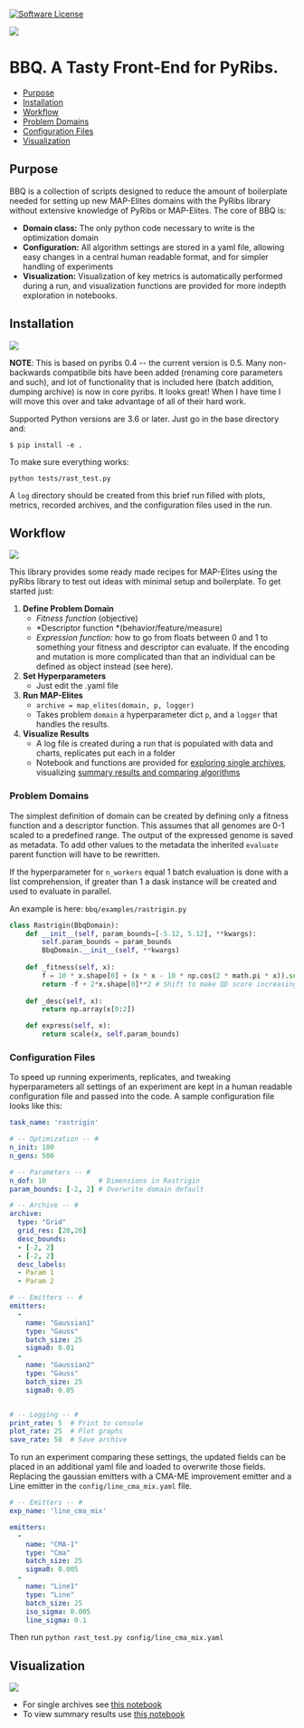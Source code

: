

[![Software License](https://img.shields.io/badge/license-MIT-brightgreen.svg?style=flat-square)](./LICENSE) 

![](assets/icon_1.png)

# BBQ. A Tasty Front-End for PyRibs.

* [Purpose](#purpose)
* [Installation](#installation)
* [Workflow](#workflow)
* [Problem Domains](#problem-domains)
* [Configuration Files](#configuration-files)
* [Visualization](#visualization)

## Purpose
BBQ is a collection of scripts designed to reduce the amount of boilerplate needed for setting up new MAP-Elites domains with the PyRibs library without extensive knowledge of PyRibs or MAP-Elites. The core of BBQ is:

- **Domain class:**  The only python code necessary to write is the optimization domain
- **Configuration:** All algorithm settings are stored in a yaml file, allowing easy changes in a central human readable format, and for simpler handling of experiments
- **Visualization:** Visualization of key metrics is automatically performed during a run, and visualization functions are provided for more indepth exploration in notebooks. 

## Installation
![](assets/icon_2.png)

**NOTE**: This is based on pyribs 0.4 -- the current version is 0.5. Many non-backwards compatibile bits have been added
(renaming core parameters and such), and lot of functionality that is included here (batch addition, dumping archive) is
now in core pyribs. It looks great! When I have time I will move this over and take advantage of all of their hard work.

Supported Python versions are 3.6 or later. Just go in the base directory and:

```
$ pip install -e .

```

To make sure everything works:

```
python tests/rast_test.py
```

A `log` directory should be created from this brief run filled with plots, metrics, recorded archives, and the configuration files used in the run.

## Workflow

![](assets/icon_3.png)

This library provides some ready made recipes for MAP-Elites using the pyRibs library to test out ideas with minimal setup and boilerplate. To get started just:

1. **Define Problem Domain**
   - *Fitness function* (objective) 
   - *Descriptor function *(behavior/feature/measure) 
   - *Expression function:* how to go from floats between 0 and 1 to something your fitness and descriptor can evaluate. If the encoding and mutation is more complicated than that an individual can be defined as object instead (see here).
2. **Set Hyperparameters**
   - Just edit the .yaml file
3. **Run MAP-Elites** 
   - ```archive = map_elites(domain, p, logger)```
   - Takes problem `domain` a hyperparameter dict `p`, and a `logger` that handles the results.
4. **Visualize Results** 
   - A log file is created during a run that is populated with data and charts, replicates put each in a folder
   - Notebook and functions are provided for [exploring single archives](notebooks/archive_exploration.ipynb), visualizing [summary results and comparing algorithms](notebooks/summary_results.ipynb)

### Problem Domains
The simplest definition of domain can be created by defining only a fitness function and a descriptor function. This assumes that all genomes are 0-1 scaled to a predefined range. The output of the expressed genome is saved as metadata. To add other values to the metadata the inherited `evaluate` parent function will have to be rewritten.

If the hyperparameter for `n_workers` equal 1 batch evaluation is done with a list comprehension, if greater than 1 a dask instance will be created and used to evaluate in parallel.

An example is here: `bbq/examples/rastrigin.py`

```python
class Rastrigin(BbqDomain):
    def __init__(self, param_bounds=[-5.12, 5.12], **kwargs):
        self.param_bounds = param_bounds
        BbqDomain.__init__(self, **kwargs)        
    
    def _fitness(self, x):        
        f = 10 * x.shape[0] + (x * x - 10 * np.cos(2 * math.pi * x)).sum()
        return -f + 2*x.shape[0]**2 # Shift to make QD score increasing    
        
    def _desc(self, x):
        return np.array(x[0:2])

    def express(self, x):
        return scale(x, self.param_bounds)
```
   

### Configuration Files

To speed up running experiments, replicates, and tweaking hyperparameters all settings of an experiment are kept in a human readable configuration file and passed into the code. A sample configuration file looks like this:

```yaml
task_name: 'rastrigin'

# -- Optimization -- #
n_init: 100
n_gens: 500

# -- Parameters -- #
n_dof: 10             # Dimensions in Rastrigin
param_bounds: [-2, 2] # Overwrite domain default

# -- Archive -- #
archive:
  type: "Grid"
  grid_res: [20,20]
  desc_bounds:
  - [-2, 2]
  - [-2, 2]
  desc_labels:
  - Param 1
  - Param 2  

# -- Emitters -- #
emitters:
  -
    name: "Gaussian1"
    type: "Gauss"
    batch_size: 25
    sigma0: 0.01
  -
    name: "Gaussian2"
    type: "Gauss"
    batch_size: 25
    sigma0: 0.05    


# -- Logging -- #
print_rate: 5  # Print to console
plot_rate: 25  # Plot graphs
save_rate: 50  # Save archive
```

To run an experiment comparing these settings, the updated fields can be placed in an additional yaml file and loaded to overwrite those fields. Replacing the gaussian emitters with a CMA-ME improvement emitter and a Line emitter in the `config/line_cma_mix.yaml` file.

```yaml
# -- Emitters -- #
exp_name: 'line_cma_mix'

emitters:
  -
    name: "CMA-1"
    type: "Cma"
    batch_size: 25
    sigma0: 0.005
  -
    name: "Line1"
    type: "Line"
    batch_size: 25
    iso_sigma: 0.005
    line_sigma: 0.1
```

Then run  ```python rast_test.py config/line_cma_mix.yaml```

## Visualization
![](assets/icon_4.png)


- For single archives see [this notebook](notebooks/archive_exploration.ipynb)
- To view summary results use [this notebook](notebooks/summary_results.ipynb)